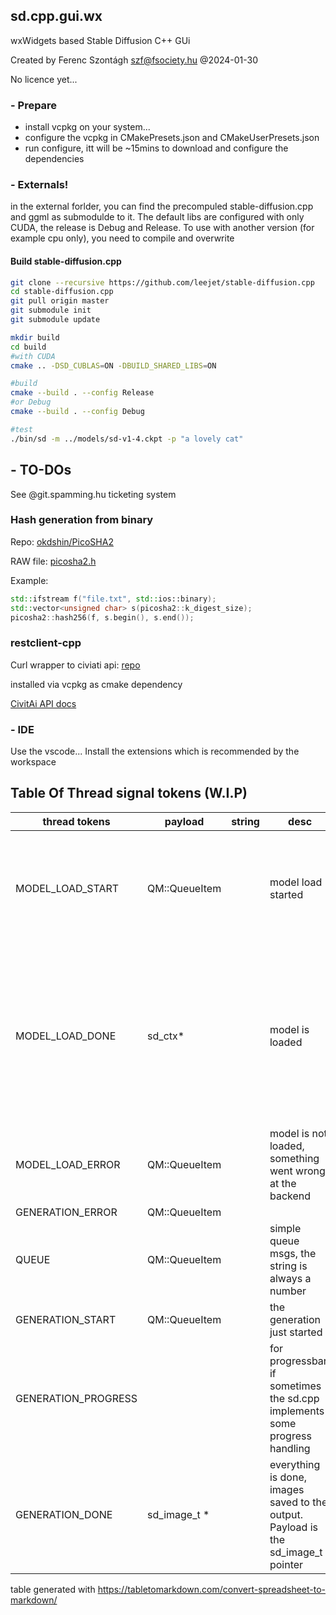 ## sd.cpp.gui.wx

wxWidgets based Stable Diffusion C++ GUi

Created by Ferenc Szontágh <szf@fsociety.hu> @2024-01-30

No licence yet... 

### - Prepare

* install vcpkg on your system... 
* configure the vcpkg in CMakePresets.json and CMakeUserPresets.json
* run configure, itt will be ~15mins to download and configure the dependencies

### - Externals!

in the external forlder, you can find the precompuled stable-diffusion.cpp and ggml as submodulde to it. 
The default libs are configured with only CUDA, the release is Debug and Release. To use with another version (for example cpu only), you need to compile and overwrite 

#### Build stable-diffusion.cpp
```Bash
git clone --recursive https://github.com/leejet/stable-diffusion.cpp
cd stable-diffusion.cpp
git pull origin master
git submodule init
git submodule update

mkdir build
cd build
#with CUDA 
cmake .. -DSD_CUBLAS=ON -DBUILD_SHARED_LIBS=ON

#build
cmake --build . --config Release
#or Debug
cmake --build . --config Debug

#test
./bin/sd -m ../models/sd-v1-4.ckpt -p "a lovely cat"
```


## - TO-DOs
See @git.spamming.hu ticketing system

### Hash generation from binary
Repo: [okdshin/PicoSHA2](https://github.com/okdshin/PicoSHA2)

RAW file: [picosha2.h](https://raw.githubusercontent.com/okdshin/PicoSHA2/master/picosha2.h)

Example: 
```C++
std::ifstream f("file.txt", std::ios::binary);
std::vector<unsigned char> s(picosha2::k_digest_size);
picosha2::hash256(f, s.begin(), s.end());
```

### restclient-cpp

Curl wrapper to civiati api:
[repo](https://github.com/mrtazz/restclient-cpp)

installed via vcpkg as cmake dependency

[CivitAi API docs](https://github.com/civitai/civitai/wiki/REST-API-Reference#get-apiv1models-versionsby-hashhash)

### - IDE
Use the vscode... Install the extensions which is recommended by the workspace

## Table Of Thread signal tokens (W.I.P)

| thread tokens       | payload       | string | desc                                                                              | comment                                                                                               |
| ------------------- | ------------- | ------ | --------------------------------------------------------------------------------- | ----------------------------------------------------------------------------------------------------- |
| MODEL_LOAD_START    | QM::QueueItem |        | model load started                                                                | only occurs, when no model loaded, or the job have another model                                      |
| MODEL_LOAD_DONE     | sd_ctx\*      |        | model is loaded                                                                   | the model is loaded and the pointer returning as payload. The pointer will be reused in the next etap |
| MODEL_LOAD_ERROR    | QM::QueueItem |        | model is not loaded, something went wrong at the backend                          |
| GENERATION_ERROR    | QM::QueueItem |        |                                                                                   |                                                                                                       |
| QUEUE               | QM::QueueItem |        | simple queue msgs, the string is always a number                                  |
| GENERATION_START    | QM::QueueItem |        | the generation just started                                                       |
| GENERATION_PROGRESS |               |        | for progressbar, if sometimes the sd.cpp implements some progress handling        | not used, while no progress info from the backend                                                     |
| GENERATION_DONE     | sd_image_t \* |        | everything is done, images saved to the output. Payload is the sd_image_t pointer |

table generated with https://tabletomarkdown.com/convert-spreadsheet-to-markdown/